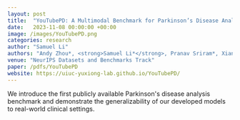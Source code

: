 ```yaml
---
layout: post
title:  "YouTubePD: A Multimodal Benchmark for Parkinson’s Disease Analysis"
date:   2023-11-08 00:00:00 +00:00
image: /images/YouTubePD.png
categories: research
author: "Samuel Li"
authors: "Andy Zhou*, <strong>Samuel Li*</strong>, Pranav Sriram*, Xiang Li*, Jiahua Dong*, Ansh Sharma, Yuanyi Zhong, Shirui Luo, Maria Jaromin, Volodymyr Kindratenko, Joerg Heintz, Christopher Zallek, Yuxiong Wang"
venue: "NeurIPS Datasets and Benchmarks Track"
paper: /pdfs/YouTubePD
website: https://uiuc-yuxiong-lab.github.io/YouTubePD/
---
```

We introduce the first publicly available Parkinson's disease analysis benchmark and demonstrate the generalizability of our developed models to real-world clinical settings.
